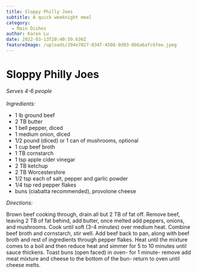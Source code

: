 ```yaml
---
title: Sloppy Philly Joes
subtitle: A quick weeknight meal
category:
  - Main Dishes
author: Karen Lu
date: 2022-03-13T20:40:59.636Z
featureImage: /uploads/294e7027-834f-4508-8d93-0b6a6afc6fee.jpeg
---
```

# Sloppy Philly Joes

*Serves 4-6 people*\
\
*Ingredients:*

* 1 lb ground beef
* 2 TB butter
* 1 bell pepper, diced
* 1 medium onion, diced
* 1/2 pound (diced) or 1 can of mushrooms, optional
* 1 cup beef broth
* 1 TB cornstarch 
* 1 tsp apple cider vinegar
*  2 TB ketchup 
* 2 TB Worcestershire
* 1/2 tsp each of salt, pepper and garlic powder
* 1/4 tsp red pepper flakes
* buns (ciabatta recommended), provolone cheese

*Directions:*

Brown beef cooking through, drain all but 2 TB of fat off.  Remove beef, leaving 2 TB of fat behind, add butter, once melted add peppers, onions, and mushrooms.  Cook until soft (3-4 minutes) over medium heat.  Combine beef broth and cornstarch, stir well.  Add beef back to pan, along with beef broth and rest of ingredients  through pepper flakes.  Heat until the mixture comes to a boil and then reduce heat and simmer  for 5 to 10 minutes until sauce thickens.  Toast buns (open faced) in oven- for 1 minute- remove add meat mixture and cheese to the bottom of the bun- return to oven until cheese melts.